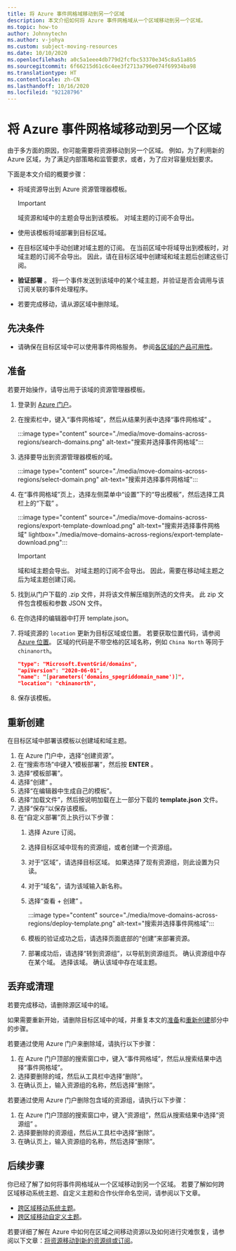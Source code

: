 ```yaml
---
title: 将 Azure 事件网格域移动到另一个区域
description: 本文介绍如何将 Azure 事件网格域从一个区域移动到另一个区域。
ms.topic: how-to
author: Johnnytechn
ms.author: v-johya
ms.custom: subject-moving-resources
ms.date: 10/10/2020
ms.openlocfilehash: a0c5a1eee4db779d2fcfbc53370e345c8a51a8b5
ms.sourcegitcommit: 6f66215d61c6c4ee3f2713a796e074f69934ba98
ms.translationtype: HT
ms.contentlocale: zh-CN
ms.lasthandoff: 10/16/2020
ms.locfileid: "92128796"
---
```

# <a name="move-azure-event-grid-domains-to-another-region"></a>将 Azure 事件网格域移动到另一个区域
由于多方面的原因，你可能需要将资源移动到另一个区域。 例如，为了利用新的 Azure 区域，为了满足内部策略和监管要求，或者，为了应对容量规划要求。 

下面是本文介绍的概要步骤： 

- 将域资源导出到 Azure 资源管理器模板。 

    > [!IMPORTANT]
    > 域资源和域中的主题会导出到该模板。 对域主题的订阅不会导出。 
- 使用该模板将域部署到目标区域。 
- 在目标区域中手动创建对域主题的订阅。 在当前区域中将域导出到模板时，对域主题的订阅不会导出。 因此，请在目标区域中创建域和域主题后创建这些订阅。 
- **验证部署** 。 将一个事件发送到该域中的某个域主题，并验证是否会调用与该订阅关联的事件处理程序。 
- 若要完成移动，请从源区域中删除域。 

## <a name="prerequisites"></a>先决条件
- 请确保在目标区域中可以使用事件网格服务。 参阅[各区域的产品可用性](https://azure.microsoft.com/global-infrastructure/services/?products=event-grid&regions=all)。

## <a name="prepare"></a>准备
若要开始操作，请导出用于该域的资源管理器模板。 

1. 登录到 [Azure 门户](https://portal.azure.cn)。
2. 在搜索栏中，键入“事件网格域”，然后从结果列表中选择“事件网格域” 。 

    :::image type="content" source="./media/move-domains-across-regions/search-domains.png" alt-text="搜索并选择事件网格域":::
3. 选择要导出到资源管理器模板的域。 

    :::image type="content" source="./media/move-domains-across-regions/select-domain.png" alt-text="搜索并选择事件网格域":::   
4. 在“事件网格域”页上，选择左侧菜单中“设置”下的“导出模板”，然后选择工具栏上的“下载”   。 

    :::image type="content" source="./media/move-domains-across-regions/export-template-download.png" alt-text="搜索并选择事件网格域" lightbox="./media/move-domains-across-regions/export-template-download.png":::   

    > [!IMPORTANT]
    > 域和域主题会导出。 对域主题的订阅不会导出。 因此，需要在移动域主题之后为域主题创建订阅。 
5. 找到从门户下载的 .zip 文件，并将该文件解压缩到所选的文件夹。 此 zip 文件包含模板和参数 JSON 文件。 
1. 在你选择的编辑器中打开 template.json。 
8. 将域资源的 `location` 更新为目标区域或位置。 若要获取位置代码，请参阅 [Azure 位置](https://azure.microsoft.com/global-infrastructure/locations/)。 区域的代码是不带空格的区域名称，例如 `China North` 等同于 `chinanorth`。

    ```json
    "type": "Microsoft.EventGrid/domains",
    "apiVersion": "2020-06-01",
    "name": "[parameters('domains_spegriddomain_name')]",
    "location": "chinanorth",
    ```
1. 保存该模板。 

## <a name="recreate"></a>重新创建 
在目标区域中部署该模板以创建域和域主题。 

1. 在 Azure 门户中，选择“创建资源”。
2. 在“搜索市场”中键入“模板部署”，然后按 **ENTER** 。 
3. 选择“模板部署”。
4. 选择“创建” 。
5. 选择“在编辑器中生成自己的模板”。
6. 选择“加载文件”，然后按说明加载在上一部分下载的 **template.json** 文件。
7. 选择“保存”以保存该模板。 
8. 在“自定义部署”页上执行以下步骤：
    1. 选择 Azure 订阅。 
    1. 选择目标区域中现有的资源组，或者创建一个资源组。 
    1. 对于“区域”，请选择目标区域。 如果选择了现有资源组，则此设置为只读。 
    1. 对于“域名”，请为该域输入新名称。 
    1. 选择“查看 + 创建”  。 
    
        :::image type="content" source="./media/move-domains-across-regions/deploy-template.png" alt-text="搜索并选择事件网格域":::        
    1. 模板的验证成功之后，请选择页面底部的“创建”来部署资源。 
    1. 部署成功后，请选择“转到资源组”，以导航到资源组页。 确认资源组中存在某个域。 选择该域。 确认该域中存在域主题。 

## <a name="discard-or-clean-up"></a>丢弃或清理
若要完成移动，请删除源区域中的域。  

如果需要重新开始，请删除目标区域中的域，并重复本文的[准备](#prepare)和[重新创建](#recreate)部分中的步骤。

若要通过使用 Azure 门户来删除域，请执行以下步骤：

1. 在 Azure 门户顶部的搜索窗口中，键入“事件网格域”，然后从搜索结果中选择“事件网格域”。 
2. 选择要删除的域，然后从工具栏中选择“删除”。 
3. 在确认页上，输入资源组的名称，然后选择“删除”。  

若要通过使用 Azure 门户删除包含域的资源组，请执行以下步骤：

1. 在 Azure 门户顶部的搜索窗口中，键入“资源组”，然后从搜索结果中选择“资源组” 。 
2. 选择要删除的资源组，然后从工具栏中选择“删除”。 
3. 在确认页上，输入资源组的名称，然后选择“删除”。  

## <a name="next-steps"></a>后续步骤
你已经了解了如何将事件网格域从一个区域移动到另一个区域。 若要了解如何跨区域移动系统主题、自定义主题和合作伙伴命名空间，请参阅以下文章。

- [跨区域移动系统主题](move-system-topics-across-regions.md)。 
- [跨区域移动自定义主题](move-custom-topics-across-regions.md)。 

若要详细了解在 Azure 中如何在区域之间移动资源以及如何进行灾难恢复，请参阅以下文章：[将资源移动到新的资源组或订阅](../azure-resource-manager/management/move-resource-group-and-subscription.md)。

